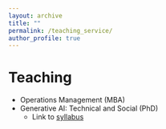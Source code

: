 ```yaml
---
layout: archive
title: ""
permalink: /teaching_service/
author_profile: true
---
```


# Teaching 
* Operations Management (MBA)
* Generative AI: Technical and Social (PhD)
  * Link to [syllabus](https://hannahql.github.io/files/Li_Generative_AI_Course_Syllabus.pdf)
